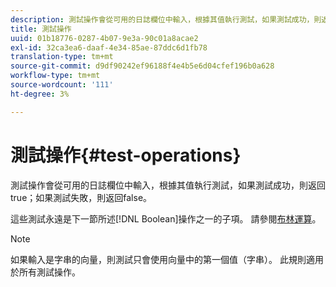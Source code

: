 ```yaml
---
description: 測試操作會從可用的日誌欄位中輸入，根據其值執行測試，如果測試成功，則返回true；如果測試失敗，則返回false。
title: 測試操作
uuid: 01b18776-0287-4b07-9e3a-90c01a8acae2
exl-id: 32ca3ea6-daaf-4e34-85ae-87ddc6d1fb78
translation-type: tm+mt
source-git-commit: d9df90242ef96188f4e4b5e6d04cfef196b0a628
workflow-type: tm+mt
source-wordcount: '111'
ht-degree: 3%

---
```


# 測試操作{#test-operations}

測試操作會從可用的日誌欄位中輸入，根據其值執行測試，如果測試成功，則返回true；如果測試失敗，則返回false。

這些測試永遠是下一節所述[!DNL Boolean]操作之一的子項。 請參閱[布林運算](../../../../home/c-dataset-const-proc/c-conditions/c-test-ops/c-boolean-ops.md#concept-9bee5fb907bb4e37871096aaf48b1baf)。

>[!NOTE]
>
>如果輸入是字串的向量，則測試只會使用向量中的第一個值（字串）。 此規則適用於所有測試操作。
